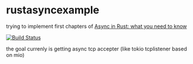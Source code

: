 # rustasyncexample

trying to implement first chapters of [Async in Rust: what you need to know](https://aturon.github.io/apr/)

[![Build Status](https://travis-ci.com/bogdad/rustasyncexample.svg?branch=master)](https://travis-ci.com/bogdad/rustasyncexample)



the goal currenly is getting async tcp accepter (like tokio tcplistener based on mio)
